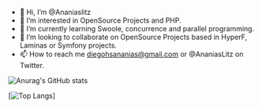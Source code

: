 - 👋 Hi, I’m @Ananiaslitz
- 👀 I’m interested in OpenSource Projects and PHP.
- 🌱 I’m currently learning Swoole, concurrence and parallel programming. 
- 💞️ I’m looking to collaborate on OpenSource Projects based in HyperF, Laminas or Symfony projects.
- 📫 How to reach me diegohsananias@gmail.com or @AnaniasLitz on Twitter.

![Anurag's GitHub stats](https://github-readme-stats.vercel.app/api?username=ananiaslitz&count_private=true)

[![Top Langs](https://github-readme-stats.vercel.app/api/top-langs/?username=ananiaslitz&layout=compact)]

<!---
Ananiaslitz/Ananiaslitz is a ✨ special ✨ repository because its `README.md` (this file) appears on your GitHub profile.
You can click the Preview link to take a look at your changes.
--->
